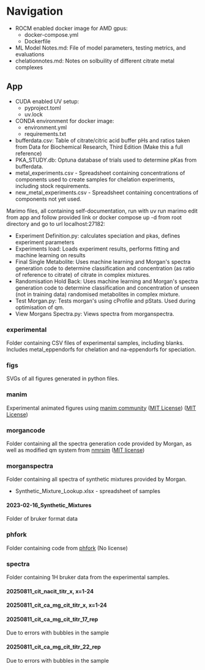 # Navigation

- ROCM enabled docker image for AMD gpus:
  - docker-compose.yml
  - Dockerfile
- ML Model Notes.md: File of model parameters, testing metrics, and evaluations
- chelationnotes.md: Notes on solbuility of different citrate metal complexes

## App

- CUDA enabled UV setup:
  - pyproject.toml
  - uv.lock
- CONDA environment for docker image:
  - environment.yml
  - requirements.txt
- bufferdata.csv: Table of citrate/citric acid buffer pHs and ratios taken from Data for Biochemical Research, Third Edition (Make this a full reference)
- PKA_STUDY.db: Optuna database of trials used to determine pKas from bufferdata.
- metal_experiments.csv - Spreadsheet containing concentrations of components used to create samples for chelation experiments, including stock requirements.
- new_metal_experiments.csv - Spreadsheet containing concentrations of components not yet used.

Marimo files, all containing self-documentation, run with uv run marimo edit from app and follow provided link or docker compose up -d from root directory and go to url localhost:27182:
- Experiment Definition.py: calculates speciation and pkas, defines experiment parameters
- Experiments load: Loads experiment results, performs fitting and machine learning on results
- Final Single Metabolite: Uses machine learning and Morgan's spectra generation code to determine classification and concentration (as ratio of reference to citrate) of citrate in complex mixtures.
- Randomisation Hold Back: Uses machine learning and Morgan's spectra generation code to determine classification and concentration of unseen (not in training data) randomised metabolites in complex mixture.
- Test Morgan.py: Tests morgan's  using cProfile and pStats. Used during optimisation of qm. 
- View Morgans Spectra.py: Views spectra from morganspectra. 

### experimental

Folder containing CSV files of experimental samples, including blanks. Includes metal_eppendorfs for chelation and na-eppendorfs for speciation.

### figs

SVGs of all figures generated in python files.

### manim

Experimental animated figures using [manim community](https://github.com/manimCommunity/manim) ([MIT License](licenses/LICENSE-3b1b)) ([MIT License](licenses/LICENSE-manimcommunity))

### morgancode

Folder containing all the spectra generation code provided by Morgan, as well as modified qm system from [nmrsim](https://github.com/sametz/nmrsim) ([MIT license](licenses/LICENSE-nmrsim))

### morganspectra

Folder containing all spectra of synthetic mixtures provided by Morgan.

- Synthetic_Mixture_Lookup.xlsx - spreadsheet of samples

#### 2023-02-16_Synthetic_Mixtures

Folder of bruker format data

### phfork

Folder containing code from [phfork](https://github.com/mhvwerts/pHfork) (No license)

### spectra

Folder containing 1H bruker data from the experimental samples.

#### 20250811_cit_nacit_titr_x, x=1-24

#### 20250811_cit_ca_mg_cit_titr_x, x=1-24

#### 20250811_cit_ca_mg_cit_titr_17_rep

Due to errors with bubbles in the sample

#### 20250811_cit_ca_mg_cit_titr_22_rep

Due to errors with bubbles in the sample
